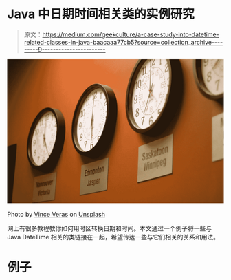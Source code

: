 # Java 中日期时间相关类的实例研究

> 原文：<https://medium.com/geekculture/a-case-study-into-datetime-related-classes-in-java-baacaaa77cb5?source=collection_archive---------9----------------------->

![](img/78dbec5d9181b5746cfc517dc009a0b2.png)

Photo by [Vince Veras](https://unsplash.com/@vinceveras?utm_source=unsplash&utm_medium=referral&utm_content=creditCopyText) on [Unsplash](https://unsplash.com/s/photos/time-zone?utm_source=unsplash&utm_medium=referral&utm_content=creditCopyText)

网上有很多教程教你如何用时区转换日期和时间。本文通过一个例子将一些与 Java DateTime 相关的类链接在一起，希望传达一些与它们相关的关系和用法。

# 例子